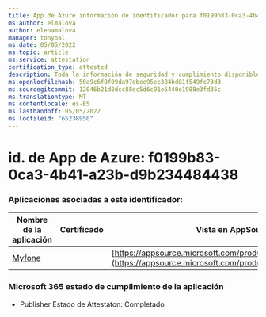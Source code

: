 ```yaml
---
title: App de Azure información de identificador para f0199b83-0ca3-4b41-a23b-d9b234484438
ms.author: elmalova
author: elenamalova
manager: tonybal
ms.date: 05/05/2022
ms.topic: article
ms.service: attestation
certification_type: attested
description: Toda la información de seguridad y cumplimiento disponible para f0199b83-0ca3-4b41-a23b-d9b234484438.
ms.openlocfilehash: 50a9c6f8f09da97dbee95ec384bd81f549fc73d3
ms.sourcegitcommit: 12046b21d8dcc88ec5d6c91e6440e1988e3fd35c
ms.translationtype: MT
ms.contentlocale: es-ES
ms.lasthandoff: 05/05/2022
ms.locfileid: "65238950"
---
```

# <a name="azure-app-id-f0199b83-0ca3-4b41-a23b-d9b234484438"></a>id. de App de Azure: f0199b83-0ca3-4b41-a23b-d9b234484438


### <a name="apps-associated-with-this-id"></a>Aplicaciones asociadas a este identificador:
| **Nombre de la aplicación** | **Certificado** | **Vista en AppSource** |
|--------------|---------------|-----------------------|
| [Myfone](../forward/WA200000716.md) |  | [https://appsource.microsoft.com/product/office/WA200000716](https://appsource.microsoft.com/product/office/WA200000716) |

### <a name="microsoft-365-app-compliance-status"></a>Microsoft 365 estado de cumplimiento de la aplicación
- Publisher Estado de Attestaton: Completado
